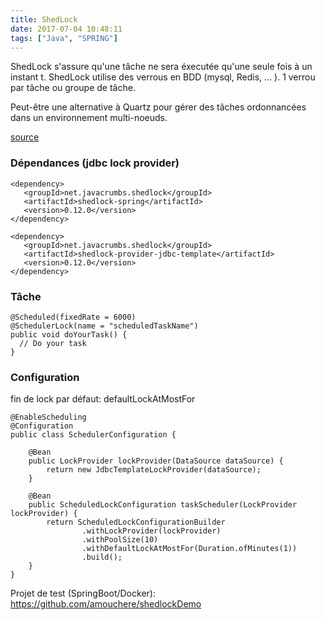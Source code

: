 ```yaml
---
title: ShedLock
date: 2017-07-04 10:48:11
tags: ["Java", "SPRING"]
---
```



ShedLock s'assure qu'une tâche ne sera éxecutée qu'une seule fois à un instant t.
ShedLock utilise des verrous en BDD (mysql, Redis, ... ). 1 verrou par tâche ou groupe de tâche.

Peut-être une alternative à Quartz pour gérer des tâches ordonnancées dans un environnement multi-noeuds.

[source](https://github.com/lukas-krecan/ShedLock)


### Dépendances (jdbc lock provider)
```
<dependency>
   <groupId>net.javacrumbs.shedlock</groupId>
   <artifactId>shedlock-spring</artifactId>
   <version>0.12.0</version>
</dependency>

<dependency>
   <groupId>net.javacrumbs.shedlock</groupId>
   <artifactId>shedlock-provider-jdbc-template</artifactId>
   <version>0.12.0</version>
</dependency>
```

### Tâche
```
@Scheduled(fixedRate = 6000)
@SchedulerLock(name = "scheduledTaskName")
public void doYourTask() {
  // Do your task
}
```



### Configuration

fin de lock par défaut: defaultLockAtMostFor

```
@EnableScheduling
@Configuration
public class SchedulerConfiguration {

    @Bean
    public LockProvider lockProvider(DataSource dataSource) {
        return new JdbcTemplateLockProvider(dataSource);
    }

    @Bean
    public ScheduledLockConfiguration taskScheduler(LockProvider lockProvider) {
        return ScheduledLockConfigurationBuilder
                .withLockProvider(lockProvider)
                .withPoolSize(10)
                .withDefaultLockAtMostFor(Duration.ofMinutes(1))
                .build();
    }
}
```

Projet de test (SpringBoot/Docker): https://github.com/amouchere/shedlockDemo
